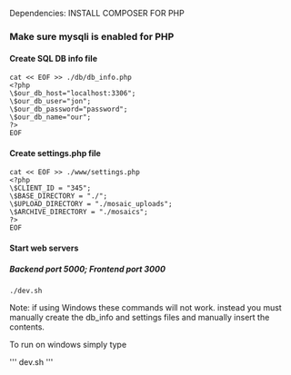 Dependencies:
INSTALL COMPOSER FOR PHP

### Make sure mysqli is enabled for PHP

#### Create SQL DB info file
```
cat << EOF >> ./db/db_info.php
<?php
\$our_db_host="localhost:3306";
\$our_db_user="jon";
\$our_db_password="password";
\$our_db_name="our";
?>
EOF
```


#### Create settings.php  file
```
cat << EOF >> ./www/settings.php
<?php
\$CLIENT_ID = "345";
\$BASE_DIRECTORY = "./"; 
\$UPLOAD_DIRECTORY = "./mosaic_uploads";
\$ARCHIVE_DIRECTORY = "./mosaics";
?>
EOF
```

#### Start web servers 
##### Backend port 5000; Frontend port 3000 

```
./dev.sh

```

Note: if using Windows these commands will not work. instead you must manually create the db_info and settings files and manually insert the contents.

To run on windows simply type 

'''
dev.sh
'''
